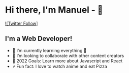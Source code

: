 # Hi there, I'm Manuel - 👋 


[![Twitter Follow]](https://twitter.com/MM4nu31)

## I'm a Web Developer!

- 🌱 I’m currently learning everything 🤣
- 👯 I’m looking to collaborate with other content creators
- 🥅 2022 Goals: Learn more about Javascript and React
- ⚡ Fun fact: I love to watch anime and eat Pizza


